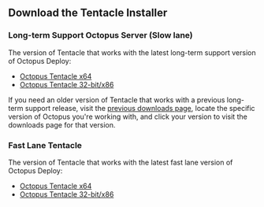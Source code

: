 ## Download the Tentacle Installer

### Long-term Support Octopus Server (Slow lane)

The version of Tentacle that works with the latest long-term support version of Octopus Deploy:

- [Octopus Tentacle x64](https://octopus.com/downloads/slowlane/WindowsX64/OctopusTentacle)
- [Octopus Tentacle 32-bit/x86](https://octopus.com/downloads/slowlane/Windows/X86WindowsX86/OctopusTentacle)

If you need an older version of Tentacle that works with a previous long-term support release, visit the [previous downloads page](https://octopus.com/downloads/previous), locate the specific version of Octopus you're working with, and click your version to visit the downloads page for that version.

### Fast Lane Tentacle

The version of Tentacle that works with the latest fast lane version of Octopus Deploy:

 - [Octopus Tentacle x64](https://octopus.com/downloads/fastlane/WindowsX64/OctopusTentacle)
 - [Octopus Tentacle 32-bit/x86](https://octopus.com/downloads/fastlane/WindowsX86/OctopusTentacle)
